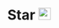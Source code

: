 # Star <img height="25" alt="portfolio_view" src="https://upload.wikimedia.org/wikipedia/commons/thumb/2/2e/Pi-symbol.svg/794px-Pi-symbol.svg.png">